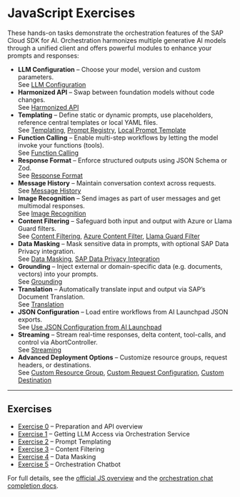 # JavaScript Exercises

These hands-on tasks demonstrate the orchestration features of the SAP Cloud SDK for AI. Orchestration harmonizes multiple generative AI models through a unified client and offers powerful modules to enhance your prompts and responses:

- **LLM Configuration** – Choose your model, version and custom parameters.  
  See [LLM Configuration](https://sap.github.io/ai-sdk/docs/js/orchestration/chat-completion#llm-configuration)
- **Harmonized API** – Swap between foundation models without code changes.  
  See [Harmonized API](https://sap.github.io/ai-sdk/docs/js/orchestration/chat-completion#harmonized-api)
- **Templating** – Define static or dynamic prompts, use placeholders, reference central templates or local YAML files.  
  See [Templating](https://sap.github.io/ai-sdk/docs/js/orchestration/chat-completion#templating), [Prompt Registry](https://sap.github.io/ai-sdk/docs/js/orchestration/chat-completion#prompt-registry), [Local Prompt Template](https://sap.github.io/ai-sdk/docs/js/orchestration/chat-completion#local-prompt-template)
- **Function Calling** – Enable multi-step workflows by letting the model invoke your functions (tools).  
  See [Function Calling](https://sap.github.io/ai-sdk/docs/js/orchestration/chat-completion#function-calling)
- **Response Format** – Enforce structured outputs using JSON Schema or Zod.  
  See [Response Format](https://sap.github.io/ai-sdk/docs/js/orchestration/chat-completion#response-format)
- **Message History** – Maintain conversation context across requests.  
  See [Message History](https://sap.github.io/ai-sdk/docs/js/orchestration/chat-completion#message-history)
- **Image Recognition** – Send images as part of user messages and get multimodal responses.  
  See [Image Recognition](https://sap.github.io/ai-sdk/docs/js/orchestration/chat-completion#image-recognition)
- **Content Filtering** – Safeguard both input and output with Azure or Llama Guard filters.  
  See [Content Filtering](https://sap.github.io/ai-sdk/docs/js/orchestration/chat-completion#content-filtering), [Azure Content Filter](https://sap.github.io/ai-sdk/docs/js/orchestration/chat-completion#azure-content-filter), [Llama Guard Filter](https://sap.github.io/ai-sdk/docs/js/orchestration/chat-completion#llama-guard-filter)
- **Data Masking** – Mask sensitive data in prompts, with optional SAP Data Privacy integration.  
  See [Data Masking](https://sap.github.io/ai-sdk/docs/js/orchestration/chat-completion#data-masking), [SAP Data Privacy Integration](https://sap.github.io/ai-sdk/docs/js/orchestration/chat-completion#sap-data-privacy-integration)
- **Grounding** – Inject external or domain-specific data (e.g. documents, vectors) into your prompts.  
  See [Grounding](https://sap.github.io/ai-sdk/docs/js/orchestration/chat-completion#grounding)
- **Translation** – Automatically translate input and output via SAP’s Document Translation.  
  See [Translation](https://sap.github.io/ai-sdk/docs/js/orchestration/chat-completion#translation)
- **JSON Configuration** – Load entire workflows from AI Launchpad JSON exports.  
  See [Use JSON Configuration from AI Launchpad](https://sap.github.io/ai-sdk/docs/js/orchestration/chat-completion#use-json-configuration-from-ai-launchpad)
- **Streaming** – Stream real-time responses, delta content, tool-calls, and control via AbortController.  
  See [Streaming](https://sap.github.io/ai-sdk/docs/js/orchestration/chat-completion#streaming)
- **Advanced Deployment Options** – Customize resource groups, request headers, or destinations.  
  See [Custom Resource Group](https://sap.github.io/ai-sdk/docs/js/orchestration/chat-completion#custom-resource-group), [Custom Request Configuration](https://sap.github.io/ai-sdk/docs/js/orchestration/chat-completion#custom-request-configuration), [Custom Destination](https://sap.github.io/ai-sdk/docs/js/orchestration/chat-completion#custom-destination)

---

## Exercises

- [Exercise 0](./ex0/README.md) – Preparation and API overview  
- [Exercise 1](./ex1/README.md) – Getting LLM Access via Orchestration Service  
- [Exercise 2](./ex2/README.md) – Prompt Templating  
- [Exercise 3](./ex3/README.md) – Content Filtering  
- [Exercise 4](./ex4/README.md) – Data Masking  
- [Exercise 5](./ex5/README.md) – Orchestration Chatbot  

For full details, see the [official JS overview](https://sap.github.io/ai-sdk/docs/js/overview-cloud-sdk-for-ai-js) and the [orchestration chat completion docs](https://sap.github.io/ai-sdk/docs/js/orchestration/chat-completion).
